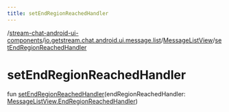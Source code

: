```yaml
---
title: setEndRegionReachedHandler
---
```

/[stream-chat-android-ui-components](../../index.md)/[io.getstream.chat.android.ui.message.list](../index.md)/[MessageListView](index.md)/[setEndRegionReachedHandler](setEndRegionReachedHandler.md)  
  
  
  
# setEndRegionReachedHandler  
fun [setEndRegionReachedHandler](setEndRegionReachedHandler.md)(endRegionReachedHandler: [MessageListView.EndRegionReachedHandler](EndRegionReachedHandler/index.md))
